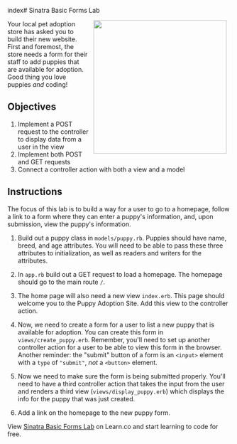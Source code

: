 index# Sinatra Basic Forms Lab

<img src="https://s3.amazonaws.com/learn-verified/puppies.gif" hspace="10" align="right" width="300">

Your local pet adoption store has asked you to build their new website. First
and foremost, the store needs a form for their staff to add puppies that are
available for adoption.  Good thing you love puppies _and_ coding!

## Objectives

1. Implement a POST request to the controller to display data from a user in
the view
2. Implement both POST and GET requests
3. Connect a controller action with both a view and a model

## Instructions

The focus of this lab is to build a way for a user to go to a homepage,
follow a link to a form where they can enter a puppy's information, and, upon
submission, view the puppy's information.

1. Build out a puppy class in `models/puppy.rb`. Puppies should have name,
breed, and age attributes. You will need to be able to pass these three
attributes to initialization, as well as readers and writers for the attributes.

2. In `app.rb` build out a GET request to load a homepage. The homepage
should go to the main route `/`.

3. The home page will also need a new view `index.erb`. This page should
welcome you to the Puppy Adoption Site. Add this view to the controller action.

4. Now, we need to create a form for a user to list a new puppy that is
available for adoption. You can create this form in `views/create_puppy.erb`.
Remember, you'll need to set up another controller action for a user to be
able to view this form in the browser. Another reminder: the "submit" button
of a form is an `<input>` element with a `type` of `"submit"`, *not* a
`<button>` element.

5. Now we need to make sure the form is being submitted properly. You'll need
to have a third controller action that takes the input from the user and
renders a third view (`views/display_puppy.erb`) which displays the info for
the puppy that was just created.

6. Add a link on the homepage to the new puppy form.

<p class='util--hide'>View <a href='https://learn.co/lessons/sinatra-basic-forms-lab'>Sinatra Basic Forms Lab</a> on Learn.co and start learning to code for free.</p>
